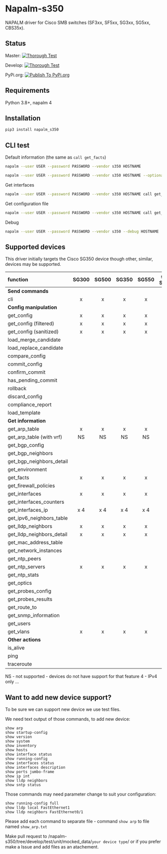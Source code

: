 # Napalm-s350

NAPALM driver for Cisco SMB switches (SF3xx, SF5xx, SG3xx, SG5xx, CBS35x).

## Status

Master: [![Thorough Test](https://github.com/napalm-automation-community/napalm-s350/actions/workflows/ThoroughTest.yml/badge.svg?branch=master)](https://github.com/napalm-automation-community/napalm-s350/actions/workflows/ThoroughTest.yml)

Develop: [![Thorough Test](https://github.com/napalm-automation-community/napalm-s350/actions/workflows/ThoroughTest.yml/badge.svg?branch=develop)](https://github.com/napalm-automation-community/napalm-s350/actions/workflows/ThoroughTest.yml)

PyPi.org: [![Publish To PyPi.org](https://github.com/napalm-automation-community/napalm-s350/actions/workflows/PublishToPIP.yml/badge.svg?branch=master)](https://github.com/napalm-automation-community/napalm-s350/actions/workflows/PublishToPIP.yml)

## Requirements

Python 3.8+, napalm 4

## Installation 

```bash
pip3 install napalm_s350
```
## CLI test

Default information (the same as `call get_facts`)
```bash
napalm --user USER --password PASSWORD --vendor s350 HOSTNAME

napalm --user USER --password PASSWORD --vendor s350 HOSTNAME --optional_args "force_no_enable=True"
```

Get interfaces
```bash
napalm --user USER --password PASSWORD --vendor s350 HOSTNAME call get_interfaces
```

Get configuration file
```bash
napalm --user USER --password PASSWORD --vendor s350 HOSTNAME call get_config
```

Debug
```bash
napalm --user USER --password PASSWORD --vendor s350 --debug HOSTNAME
```

## Supported devices

This driver initially targets the Cisco SG350 device though other, similar, devices may
be supported.

| function                  | SG300 | SG500 | SG350 | SG550 | stack SG500 | stack SG550 | CBS350 |
| :---                      | :---: | :---: | :---: | :---: | :---:       | :---:       | :---:  |
| **Send commands**                                                                              |
| cli                       | x     | x     | x     | x     | x           | x           | x      |
| **Config manipulation**                                                                        |
|get_config                 | x     | x     | x     | x     |             |             | x      |
|get_config (filtered)      | x     | x     | x     | x     |             |             | x      |
|get_config (sanitized)     | x     | x     | x     | x     |             |             | x      |
|load_merge_candidate       |       |       |       |       |             |             |        |
|load_replace_candidate     |       |       |       |       |             |             |        |
|compare_config             |       |       |       |       |             |             |        |
|commit_config              |       |       |       |       |             |             |        |
|confirm_commit             |       |       |       |       |             |             |        |
|has_pending_commit         |       |       |       |       |             |             |        |
|rollback                   |       |       |       |       |             |             |        |
|discard_config             |       |       |       |       |             |             |        |
|compliance_report          |       |       |       |       |             |             |        |
|load_template              |       |       |       |       |             |             |        |
| **Get information**                                                                            |
|get_arp_table              | x     | x     | x     | x     |             |             | x      |
|get_arp_table (with vrf)   | NS    | NS    | NS    | NS    |             |             | NS     |
|get_bgp_config             |       |       |       |       |             |             |        |
|get_bgp_neighbors          |       |       |       |       |             |             |        |
|get_bgp_neighbors_detail   |       |       |       |       |             |             |        |
|get_environment            |       |       |       |       |             |             |        |
|get_facts                  | x     | x     | x     | x     |             |             | x      |
|get_firewall_policies      |       |       |       |       |             |             |        |
|get_interfaces             | x     | x     | x     | x     |             |             | x      |
|get_interfaces_counters    |       |       |       |       |             |             |        |
|get_interfaces_ip          | x 4   | x 4   | x 4   | x 4   |             |             | x 4    |
|get_ipv6_neighbors_table   |       |       |       |       |             |             |        |
|get_lldp_neighbors         | x     | x     | x     | x     |             |             | x      |
|get_lldp_neighbors_detail  | x     | x     | x     | x     |             |             | x      |
|get_mac_address_table      |       |       |       |       |             |             |        |
|get_network_instances      |       |       |       |       |             |             |        |
|get_ntp_peers              |       |       |       |       |             |             |        |
|get_ntp_servers            | x     | x     | x     | x     |             |             | x      |
|get_ntp_stats              |       |       |       |       |             |             |        |
|get_optics                 |       |       |       |       |             |             |        |
|get_probes_config          |       |       |       |       |             |             |        |
|get_probes_results         |       |       |       |       |             |             |        |
|get_route_to               |       |       |       |       |             |             |        |
|get_snmp_information       |       |       |       |       |             |             |        |
|get_users                  |       |       |       |       |             |             |        |
|get_vlans                  | x     | x     | x     | x     |             |             | x      |
| **Other actions**                                                                              |
|is_alive                   |       |       |       |       |             |             |        |
|ping                       |       |       |       |       |             |             |        |
|traceroute                 |       |       |       |       |             |             |        |


NS - not supported - devices do not have support for that feature
4  - IPv4 only ...

## Want to add new device support?

To be sure we can support new device we use test files.

We need text output of those commands, to add new device:
```
show arp
show startup-config
show version
show system
show inventory
show hosts
show interface status
show running-config
show interfaces status
show interfaces description
show ports jumbo-frame
show ip int
show lldp neighbors
show sntp status
```

Those commands may need parameter change to suit your configuration:
```
show running-config full
show lldp local FastEthernet1
show lldp neighbors FastEthernet0/1
```

Please add each command to separate file - command `show arp` to file named `show_arp.txt`

Make pull request to /napalm-s350/tree/develop/test/unit/mocked_data/`your device type`/
or if you prefer make a Issue and add files as an atachement.
